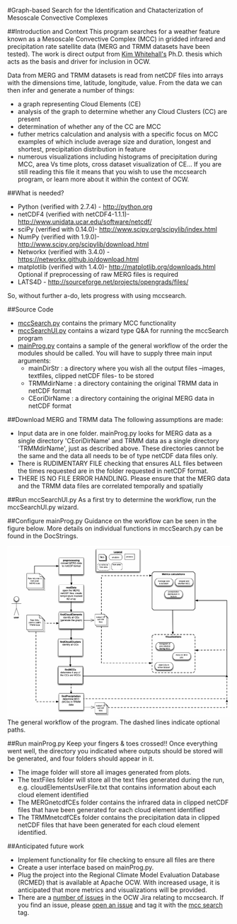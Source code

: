 #Graph-based Search for the Identification and Chatacterization of Mesoscale Convective Complexes

##Introduction and Context
This program searches for a weather feature known as a Mesoscale Convective Complex (MCC) in gridded infrared and precipitation rate satellite data (MERG and TRMM datasets have been tested). 
The work is direct output from [Kim Whitehall's](http://www.kimwhitehall.com/) Ph.D. thesis which acts as the basis and driver for inclusion in OCW.

Data from MERG and TRMM datasets is read from netCDF files into arrays with the dimensions time, latitude, longitude, value. From the data we can then infer and generate a number of things:
 * a graph representing Cloud Elements (CE)
 * analysis of the graph to determine whether any Cloud Clusters (CC) are present
 * determination of whether any of the CC are MCC
 * futher metrics calculation and analysis with a specific focus on MCC examples of which include average size and duration, longest and shortest, precipitation distribution in feature
 * numerous visualizations including histograms of precipitation during MCC, area Vs time plots, cross dataset visualization of CE... 
If you are still reading this file it means that you wish to use the mccsearch program, or learn more about it within the context of OCW.

##What is needed?
 * Python (verified with 2.7.4) - http://python.org
 * netCDF4 (verified with netCDF4-1.1.1)- http://www.unidata.ucar.edu/software/netcdf/
 * sciPy (verified with 0.14.0)- http://www.scipy.org/scipylib/index.html
 * NumPy (verified with 1.9.0)- http://www.scipy.org/scipylib/download.html
 * Networkx (verified with 3.4.0) - https://networkx.github.io/download.html
 * matplotlib (verified with 1.4.0)- http://matplotlib.org/downloads.html
 Optional if preprocessing of raw MERG files is required
 * LATS4D - http://sourceforge.net/projects/opengrads/files/

So, without further a-do, lets progress with using mccsearch.

##Source Code
 * [mccSearch.py](../code/mccSearch.py) contains the primary MCC functionality
 * [mccSearchUI.py](../code/mccSearchUI.py) contains a wizard type Q&A for running the mccSearch program
 * [mainProg.py](../code/mainProg.py) contains a sample of the  general workflow of the order the modules should be called. You will have to supply three main input arguments:
     * mainDirStr : a directory where you wish all the output files –images, textfiles, clipped netCDF files- to be stored
     * TRMMdirName : a directory containing the original TRMM data in netCDF format
     * CEoriDirName : a directory containing the original MERG data in netCDF format
  
##Download MERG and TRMM data
The following assumptions are made:
 * Input data are in one folder. mainProg.py looks for MERG data as a single directory 'CEoriDirName' and TRMM data as a single directory 'TRMMdirName', just as described above. These directories cannot be the same and the data all needs to be of type netCDF data files only.
 * There is RUDIMENTARY FILE checking that ensures ALL files between the times requested are in the folder requested in netCDF format. 
 * THERE IS NO FILE ERROR HANDLING. Please ensure that the MERG data and the TRMM data files are correlated temporally and spatially

##Run mccSearchUI.py
As a first try to determine the workflow, run the mccSearchUI.py wizard. 

##Configure mainProg.py
Guidance on the workflow can be seen in the figure below. More details on individual functions in mccSearch.py can be found in the DocStrings. 

![](./mccsearch_workflow.png)
The general workflow of the program. The dashed lines indicate optional paths. 

##Run mainProg.py
Keep your fingers & toes crossed!! Once everything went well, the directory you indicated where outputs should be stored will be generated, and four folders should appear in it. 
 * The image folder will store all images generated from plots.
 * The textFiles folder will store all the text files generated during the run, e.g. cloudElementsUserFile.txt that contains information about each cloud element identified
 * The MERGnetcdfCEs folder contains the infrared data in clipped netCDF files that have been generated for each cloud element identified
 * The TRMMnetcdfCEs folder contains the precipitation data in clipped netCDF files that have been generated for each cloud element identified.

##Anticipated future work
 * Implement functionality for file checking to ensure all files are there
 * Create a user interface based on mainProg.py. 
 * Plug the project into the Regional Climate Model Evaluation Database (RCMED) that is available at Apache OCW. 
With increased usage, it is anticipated that more metrics and visualizations will be provided. 
 * There are a [number of issues](http://s.apache.org/mccsearch) in the OCW Jira relating to mccsearch. If you find an issue, please [open an issue](https://issues.apache.org/jira/browse/climate) and tag it with the [mcc search](http://s.apache.org/mccsearch) tag.
